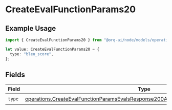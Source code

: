 # CreateEvalFunctionParams20

## Example Usage

```typescript
import { CreateEvalFunctionParams20 } from "@orq-ai/node/models/operations";

let value: CreateEvalFunctionParams20 = {
  type: "bleu_score",
};
```

## Fields

| Field                                                                                                                                                                                          | Type                                                                                                                                                                                           | Required                                                                                                                                                                                       | Description                                                                                                                                                                                    |
| ---------------------------------------------------------------------------------------------------------------------------------------------------------------------------------------------- | ---------------------------------------------------------------------------------------------------------------------------------------------------------------------------------------------- | ---------------------------------------------------------------------------------------------------------------------------------------------------------------------------------------------- | ---------------------------------------------------------------------------------------------------------------------------------------------------------------------------------------------- |
| `type`                                                                                                                                                                                         | [operations.CreateEvalFunctionParamsEvalsResponse200ApplicationJSONResponseBody520Type](../../models/operations/createevalfunctionparamsevalsresponse200applicationjsonresponsebody520type.md) | :heavy_check_mark:                                                                                                                                                                             | N/A                                                                                                                                                                                            |